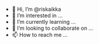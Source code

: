 - 👋 Hi, I’m @riskaikka
- 👀 I’m interested in ...
- 🌱 I’m currently learning ...
- 💞️ I’m looking to collaborate on ...
- 📫 How to reach me ...

<!---
riskaikka/riskaikka is a ✨ special ✨ repository because its `README.md` (this file) appears on your GitHub profile.
You can click the Preview link to take a look at your changes.
--->
